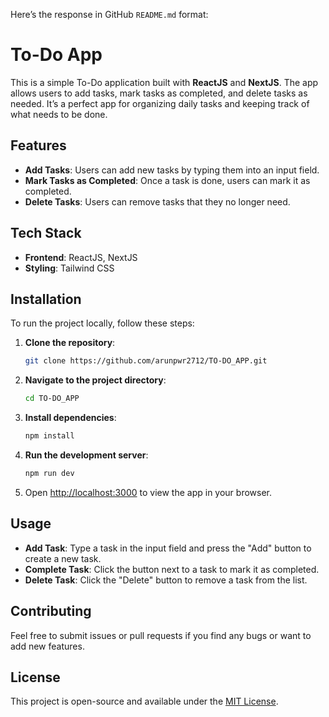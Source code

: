 Here’s the response in GitHub `README.md` format:

# To-Do App

This is a simple To-Do application built with **ReactJS** and **NextJS**. The app allows users to add tasks, mark tasks as completed, and delete tasks as needed. It’s a perfect app for organizing daily tasks and keeping track of what needs to be done.

## Features

- **Add Tasks**: Users can add new tasks by typing them into an input field.
- **Mark Tasks as Completed**: Once a task is done, users can mark it as completed.
- **Delete Tasks**: Users can remove tasks that they no longer need.

## Tech Stack

- **Frontend**: ReactJS, NextJS
- **Styling**: Tailwind CSS

## Installation

To run the project locally, follow these steps:

1. **Clone the repository**:
   ```bash
   git clone https://github.com/arunpwr2712/TO-DO_APP.git
   ```

2. **Navigate to the project directory**:
   ```bash
   cd TO-DO_APP
   ```

3. **Install dependencies**:
   ```bash
   npm install
   ```

4. **Run the development server**:
   ```bash
   npm run dev
   ```

5. Open [http://localhost:3000](http://localhost:3000) to view the app in your browser.

## Usage

- **Add Task**: Type a task in the input field and press the "Add" button to create a new task.
- **Complete Task**: Click the button next to a task to mark it as completed.
- **Delete Task**: Click the "Delete" button to remove a task from the list.

## Contributing

Feel free to submit issues or pull requests if you find any bugs or want to add new features.

## License

This project is open-source and available under the [MIT License](LICENSE).
